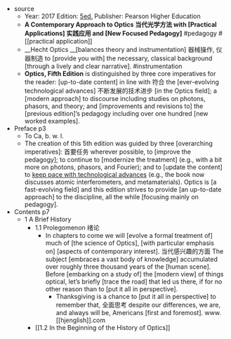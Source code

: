 - source
    - Year: 2017
Edition: [5ed.](https://en.jp1lib.org/book/3373139/557c6a)
Publisher: Pearson Higher Education
    - **A Contemporary Approach to Optics 当代光学方法 with [Practical Applications] 实践应用 and [New Focused Pedagogy]** #pedagogy #[[practical application]]
    - __Hecht Optics __[balances theory and instrumentation] 器械操作, 仪器制造 to [provide you with] the necessary, classical background [through a lively and clear narrative]. #instrumentation
    - **__Optics__, Fifth Edition** is distinguished by three core imperatives for the reader: [up-to-date content] in line with 符合 the [ever-evolving technological advances] 不断发展的技术进步 [in the Optics field]; a [modern approach] to discourse including studies on photons, phasors, and theory; and [improvements and revisions to] the [previous edition]’s pedagogy including over one hundred [new worked examples].
- Preface   p3
    - To Ca, b. w. l.
    - The creation of this 5th edition was guided by three [overarching imperatives]: 首要任务 wherever possible, to [improve the pedagogy]; to continue to [modernize the treatment] (e.g., with a bit more on photons, phasors, and Fourier); and to [update the content] to [keep pace with technological advances](((JaBizLkjM))) (e.g., the book now discusses atomic interferometers, and metamaterials). Optics is [a fast-evolving field] and this edition strives to provide [an up-to-date approach] to the discipline, all the while [focusing mainly on pedagogy].
- Contents   p7
    - 1 A Brief History
        - 1.1 Prolegomenon 绪论
            - In chapters to come we will [evolve a formal treatment of] much of [the science of Optics], [with particular emphasis on] [aspects of contemporary interest]. 当代感兴趣的方面 The subject [embraces a vast body of knowledge] accumulated over roughly three thousand years of the [human scene]. Before [embarking on a study of] the [modern view] of things optical, let’s briefly [trace the road] that led us there, if for no other reason than to [put it all in perspective].
                - Thanksgiving is a chance to [put it all in perspective] to remember that, 全面思考 despite our differences, we are, and always will be, Americans [first and foremost]. www.[[hjenglish]].com
        - [[1.2 In the Beginning of the History of Optics]]
